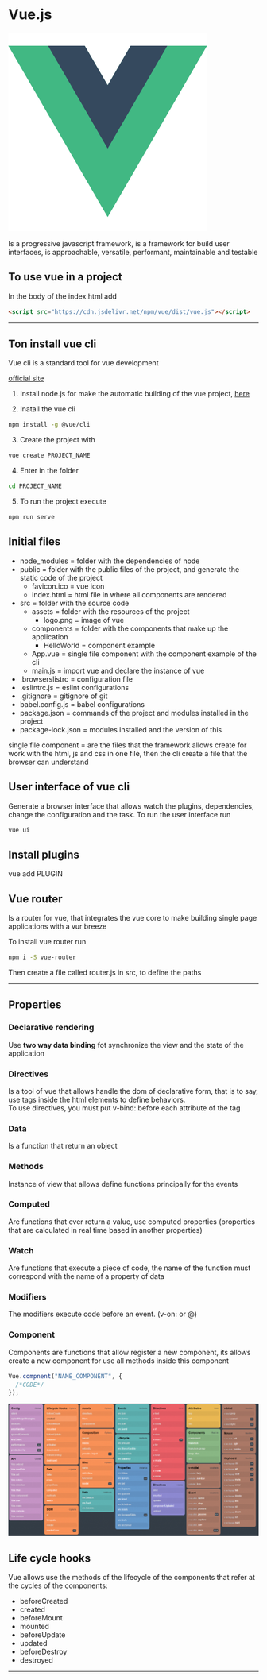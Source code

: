 # Vue.js

![vue logo](img/vueJS.png)

Is a progressive javascript framework, is a framework for build user interfaces, is approachable, versatile, performant, maintainable and testable

## To use vue in a project

In the body of the index.html add

```html
<script src="https://cdn.jsdelivr.net/npm/vue/dist/vue.js"></script>
```

---

## Ton install vue cli

Vue cli is a standard tool for vue development

[official site](https://cli.vuejs.org/)

1. Install node.js for make the automatic building of the vue project, [here](https://nodejs.org/es/download/)

2. Inatall the vue cli

```bash
npm install -g @vue/cli
```

3. Create the project with

```bash
vue create PROJECT_NAME
```

4. Enter in the folder

```bash
cd PROJECT_NAME
```

5. To run the project execute

```bash
npm run serve
```

## Initial files

- node_modules = folder with the dependencies of node
- public = folder with the public files of the project, and generate the static code of the project
  - favicon.ico = vue icon
  - index.html = html file in where all components are rendered
- src = folder with the source code
  - assets = folder with the resources of the project
    - logo.png = image of vue
  - components = folder with the components that make up the application
    - HelloWorld = component example
  - App.vue = single file component with the component example of the cli
  - main.js = import vue and declare the instance of vue
- .browserslistrc = configuration file
- .eslintrc.js = eslint configurations
- .gitignore = gitignore of git
- babel.config.js = babel configurations
- package.json = commands of the project and modules installed in the project
- package-lock.json = modules installed and the version of this

single file component = are the files that the framework allows create for work with the html, js and css in one file, then the cli create a file that the browser can understand

## User interface of vue cli

Generate a browser interface that allows watch the plugins, dependencies, change the configuration and the task.
To run the user interface run

```bash
vue ui
```

## Install plugins

vue add PLUGIN

## Vue router

Is a router for vue, that integrates the vue core to make building single page applications with a vur breeze

To install vue router run

```bash
npm i -S vue-router
```

Then create a file called router.js in src, to define the paths

---

## Properties

### Declarative rendering

Use **two way data binding** fot synchronize the view and the state of the application

### Directives

Is a tool of vue that allows handle the dom of declarative form, that is to say, use tags inside the html elements to define behaviors.  
To use directives, you must put v-bind: before each attribute of the tag

### Data

Is a function that return an object

### Methods

Instance of view that allows define functions principally for the events

### Computed

Are functions that ever return a value, use computed properties (properties that are calculated in real time based in another properties)

### Watch

Are functions that execute a piece of code, the name of the function must correspond with the name of a property of data

### Modifiers

The modifiers execute code before an event. (v-on: or @)

### Component

Components are functions that allow register a new component, its allows create a new component for use all methods inside this component

```js
Vue.compnent("NAME_COMPONENT", {
  /*CODE*/
});
```

![](img/cheat-sheet.png)

## Life cycle hooks

Vue allows use the methods of the lifecycle of the components that refer at the cycles of the components:

- beforeCreated
- created
- beforeMount
- mounted
- beforeUpdate
- updated
- beforeDestroy
- destroyed

---
